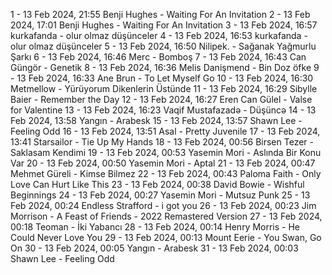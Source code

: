 1 - 13 Feb 2024, 21:55	Benji Hughes - Waiting For An Invitation
2 - 13 Feb 2024, 17:01	Benji Hughes - Waiting For An Invitation
3 - 13 Feb 2024, 16:57	kurkafanda - olur olmaz düşünceler
4 - 13 Feb 2024, 16:53	kurkafanda - olur olmaz düşünceler
5 - 13 Feb 2024, 16:50	Nilipek. - Sağanak Yağmurlu Şarkı
6 - 13 Feb 2024, 16:46	Merc - Bomboş
7 - 13 Feb 2024, 16:43	Can Güngör - Genetik
8 - 13 Feb 2024, 16:36	Melis Danişmend - Bin Doz öfke
9 - 13 Feb 2024, 16:33	Ane Brun - To Let Myself Go
10 - 13 Feb 2024, 16:30	Metmellow - Yürüyorum Dikenlerin Üstünde
11 - 13 Feb 2024, 16:29	Sibylle Baier - Remember the Day
12 - 13 Feb 2024, 16:27	Eren Can Gülel - Valse for Valentine
13 - 13 Feb 2024, 16:23	Vaqif Mustafazadə - Düşüncə
14 - 13 Feb 2024, 13:58	Yangın - Arabesk
15 - 13 Feb 2024, 13:57	Shawn Lee - Feeling Odd
16 - 13 Feb 2024, 13:51	Asal - Pretty Juvenile
17 - 13 Feb 2024, 13:41	Starsailor - Tie Up My Hands
18 - 13 Feb 2024, 00:56	Birsen Tezer - Saklasam Kendimi
19 - 13 Feb 2024, 00:53	Yasemin Mori - Aslında Bir Konu Var
20 - 13 Feb 2024, 00:50	Yasemin Mori - Aptal
21 - 13 Feb 2024, 00:47	Mehmet Güreli - Kimse Bilmez
22 - 13 Feb 2024, 00:43	Paloma Faith - Only Love Can Hurt Like This
23 - 13 Feb 2024, 00:38	David Bowie - Wishful Beginnings
24 - 13 Feb 2024, 00:27	Yasemin Mori - Mutsuz Punk
25 - 13 Feb 2024, 00:24	Endless Strafford - i got you
26 - 13 Feb 2024, 00:23	Jim Morrison - A Feast of Friends - 2022 Remastered Version
27 - 13 Feb 2024, 00:18	Teoman - İki Yabancı
28 - 13 Feb 2024, 00:14	Henry Morris - He Could Never Love You
29 - 13 Feb 2024, 00:13	Mount Eerie - You Swan, Go On
30 - 13 Feb 2024, 00:05	Yangın - Arabesk
31 - 13 Feb 2024, 00:03	Shawn Lee - Feeling Odd
